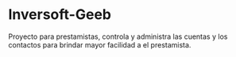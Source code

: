# Inversoft-Geeb
Proyecto para prestamistas, controla y administra las cuentas y los contactos para brindar mayor facilidad a el prestamista.
